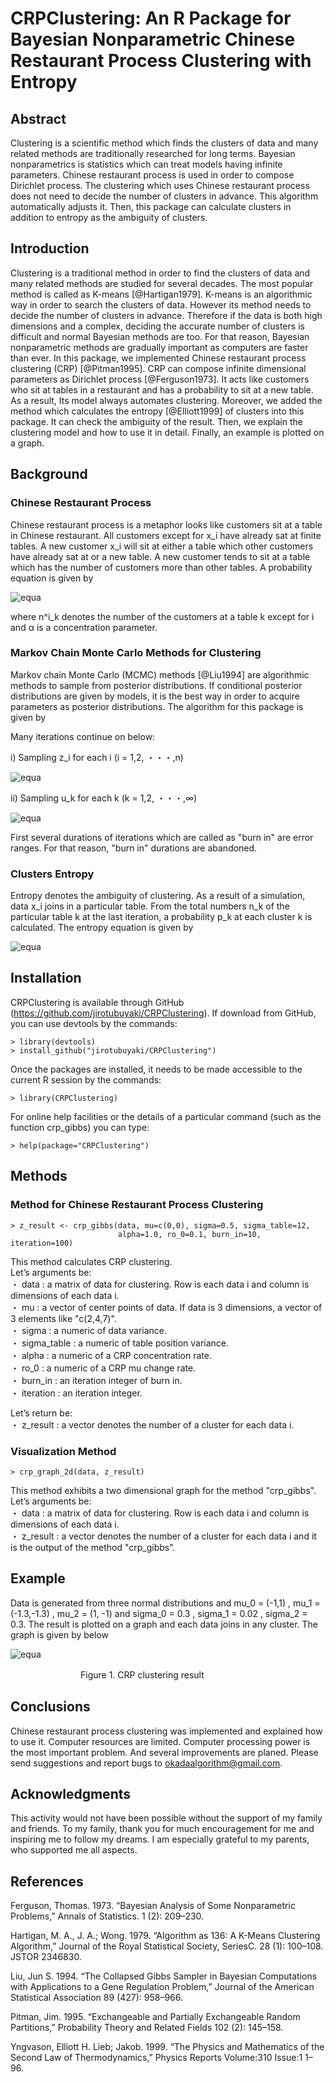 # CRPClustering: An R Package for Bayesian Nonparametric Chinese Restaurant Process Clustering with Entropy  

## Abstract
Clustering is a scientific method which finds the clusters of data and many related methods are traditionally researched for long terms. Bayesian nonparametrics is statistics which can treat models having infinite parameters. Chinese restaurant process is used in order to compose Dirichlet process. The clustering which uses Chinese restaurant process does not need to decide the number of clusters in advance. This algorithm automatically adjusts it. Then, this package can calculate clusters in addition to entropy as the ambiguity of clusters.

## Introduction
Clustering is a traditional method in order to find the clusters of data and many related methods are studied for several decades. The most popular method is called as K-means [@Hartigan1979]. K-means is an algorithmic way in order to search the clusters of data. However its method needs to decide the number of clusters in advance. Therefore if the data is both high dimensions and a complex, deciding the accurate number of clusters is difficult and normal Bayesian methods are too. For that reason, Bayesian nonparametric methods are gradually important as computers are faster than ever. In this package, we implemented Chinese restaurant process clustering  (CRP) [@Pitman1995]. CRP can compose infinite dimensional parameters as Dirichlet process [@Ferguson1973]. It acts like customers who sit at tables in a restaurant and has a probability to sit at a new table. As a result, Its model always automates clustering. Moreover, we added the method which calculates the entropy [@Elliott1999] of clusters into this package. It can check the ambiguity of the result. Then, we explain the clustering model and how to use it in detail. Finally, an example is plotted on a graph.

## Background
### Chinese Restaurant Process
Chinese restaurant process is a metaphor looks like customers sit at a table in Chinese restaurant. All customers except for x_i have already sat at finite tables. A new customer x_i will sit at either a table which other customers have already sat at or a new table. A new customer tends to sit at a table which has the number of customers more than other tables. A probability equation is given by    

![equa](./readme_images/equation_1.png "eque")

where n^i_k denotes the number of the customers at a table k except for i and α is a concentration parameter.

### Markov Chain Monte Carlo Methods for Clustering
Markov chain Monte Carlo (MCMC) methods [@Liu1994] are algorithmic methods to sample from posterior distributions. If conditional posterior distributions are given by models, it is the best way in order to acquire parameters as posterior distributions. The algorithm for this package is given by    

Many iterations continue on below:  

i) Sampling z_i for each i (i = 1,2, ・・・,n)

![equa](./readme_images/equation_2.png "eque")

ii) Sampling u_k for each k (k = 1,2, ・・・,∞)

![equa](./readme_images/equation_3.png "eque")

First several durations of iterations which are called as "burn in" are error ranges. For that reason, "burn in" durations are abandoned.  

### Clusters Entropy
Entropy denotes the ambiguity of clustering. As a result of a simulation, data x_i joins in a particular table. From the total numbers n_k of the particular table k at the last iteration, a probability p_k at each cluster k is calculated. The entropy equation is given by

![equa](./readme_images/equation_4.png "eque")


## Installation
CRPClustering is available through GitHub (https://github.com/jirotubuyaki/CRPClustering). If download from GitHub, you can use devtools by the commands:

```
> library(devtools)
> install_github("jirotubuyaki/CRPClustering")
```

Once the packages are installed, it needs to be made accessible to the current R session by the commands:

```
> library(CRPClustering)
```

For online help facilities or the details of a particular command (such as the function crp_gibbs) you can type:

```
> help(package="CRPClustering")
```

## Methods
### Method for Chinese Restaurant Process Clustering

```
> z_result <- crp_gibbs(data, mu=c(0,0), sigma=0.5, sigma_table=12,
                        alpha=1.0, ro_0=0.1, burn_in=10, iteration=100)

```

This method calculates CRP clustering.  
Let’s arguments be:  
  ・ data : a matrix of data for clustering. Row is each data i and column is dimensions of each data i.  
  ・ mu : a vector of center points of data. If data is 3 dimensions, a vector of 3 elements like "c(2,4,7)".  
  ・ sigma : a numeric of data variance.  
  ・ sigma_table : a numeric of table position variance.  
  ・ alpha : a numeric of a CRP concentration rate.  
  ・ ro_0 : a numeric of a CRP mu change rate.  
  ・ burn_in : an iteration integer of burn in.  
  ・ iteration : an iteration integer.  

Let’s return be:  
  ・ z_result : a vector denotes the number of a cluster for each data i.   

### Visualization Method

```
> crp_graph_2d(data, z_result)
```

This method exhibits a two dimensional graph for the method "crp_gibbs".  
Let’s arguments be:  
  ・ data : a matrix of data for clustering. Row is each data i and column is dimensions of each data i.  
  ・ z_result : a vector denotes the number of a cluster for each data i and it is the output of the method "crp_gibbs".  

## Example
Data is generated from three normal distributions and mu_0 = (-1,1) , mu_1 = (-1.3,-1.3) , mu_2 = (1, -1) and sigma_0 = 0.3 , sigma_1 = 0.02 , sigma_2 = 0.3. The result is plotted on a graph and each data joins in any cluster. The graph is given by below

![equa](./readme_images/figure_1.png "eque")

　　　　　　　　Figure 1. CRP clustering result

## Conclusions
Chinese restaurant process clustering was implemented and explained how to use it. Computer resources are limited. Computer processing power is the most important problem. And several improvements are planed. Please send suggestions and report bugs to okadaalgorithm@gmail.com.

## Acknowledgments
This activity would not have been possible without the support of my family and friends. To my family, thank you for much encouragement for me and inspiring me to follow my dreams. I am especially grateful to my parents, who supported me all aspects.  

## References
Ferguson, Thomas. 1973. “Bayesian Analysis of Some Nonparametric Problems,” Annals of Statistics. 1 (2):
209–230.  

Hartigan, M. A., J. A.; Wong. 1979. “Algorithm as 136: A K-Means Clustering Algorithm,” Journal of the Royal Statistical Society, SeriesC. 28 (1): 100–108. JSTOR 2346830.

Liu, Jun S. 1994. “The Collapsed Gibbs Sampler in Bayesian Computations with Applications to a Gene Regulation Problem,” Journal of the American Statistical Association 89 (427): 958–966.

Pitman, Jim. 1995. “Exchangeable and Partially Exchangeable Random Partitions,” Probability Theory and Related Fields 102 (2): 145–158.  

Yngvason, Elliott H. Lieb; Jakob. 1999. “The Physics and Mathematics of the Second Law of Thermodynamics,” Physics Reports Volume:310 Issue:1 1–96.  
